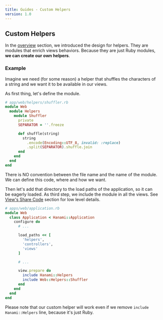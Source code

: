 ```yaml
---
title: Guides - Custom Helpers
version: 1.0
---
```


## Custom Helpers

In the [overview](/guides/1.0/helpers/overview) section, we introduced the design for helpers.
They are modules that enrich views behaviors.
Because they are just Ruby modules, **we can create our own helpers**.

### Example

Imagine we need (for some reason) a helper that shuffles the characters of a string and we want it to be available in our views.

As first thing, let's define the module.

```ruby
# app/web/helpers/shuffler.rb
module Web
  module Helpers
    module Shuffler
      private
      SEPARATOR = ''.freeze

      def shuffle(string)
        string
          .encode(Encoding::UTF_8, invalid: :replace)
          .split(SEPARATOR).shuffle.join
      end
    end
  end
end
```

<p class="notice">
  There is NO convention between the file name and the name of the module.
  We can define this code, where and how we want.
</p>

Then let's add that directory to the load paths of the application, so it can be eagerly loaded.
As third step, we include the module in all the views. See [View's Share Code](/guides/1.0/views/share-code) section for low level details.

```ruby
# apps/web/application.rb
module Web
  class Application < Hanami::Application
    configure do
      # ...

      load_paths << [
        'helpers',
        'controllers',
        'views'
      ]

      # ...

      view.prepare do
        include Hanami::Helpers
        include Web::Helpers::Shuffler
      end
    end
  end
end
```

<p class="notice">
  Please note that our custom helper will work even if we remove <code>include Hanami::Helpers</code> line, because it's just Ruby.
</p>
